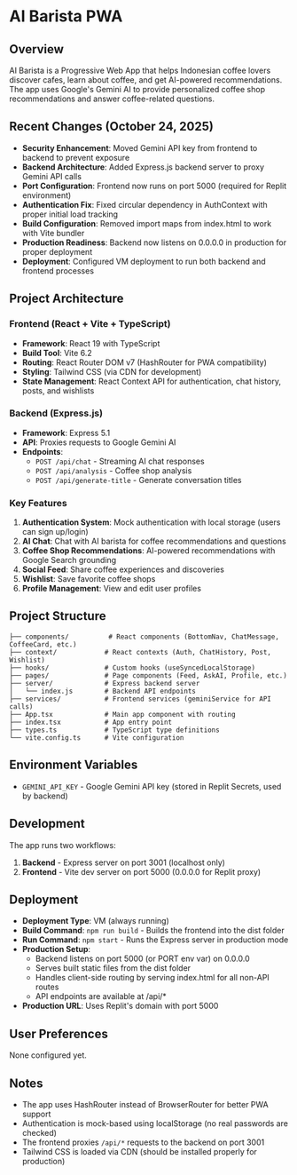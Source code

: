 # AI Barista PWA

## Overview
AI Barista is a Progressive Web App that helps Indonesian coffee lovers discover cafes, learn about coffee, and get AI-powered recommendations. The app uses Google's Gemini AI to provide personalized coffee shop recommendations and answer coffee-related questions.

## Recent Changes (October 24, 2025)
- **Security Enhancement**: Moved Gemini API key from frontend to backend to prevent exposure
- **Backend Architecture**: Added Express.js backend server to proxy Gemini API calls
- **Port Configuration**: Frontend now runs on port 5000 (required for Replit environment)
- **Authentication Fix**: Fixed circular dependency in AuthContext with proper initial load tracking
- **Build Configuration**: Removed import maps from index.html to work with Vite bundler
- **Production Readiness**: Backend now listens on 0.0.0.0 in production for proper deployment
- **Deployment**: Configured VM deployment to run both backend and frontend processes

## Project Architecture

### Frontend (React + Vite + TypeScript)
- **Framework**: React 19 with TypeScript
- **Build Tool**: Vite 6.2
- **Routing**: React Router DOM v7 (HashRouter for PWA compatibility)
- **Styling**: Tailwind CSS (via CDN for development)
- **State Management**: React Context API for authentication, chat history, posts, and wishlists

### Backend (Express.js)
- **Framework**: Express 5.1
- **API**: Proxies requests to Google Gemini AI
- **Endpoints**:
  - `POST /api/chat` - Streaming AI chat responses
  - `POST /api/analysis` - Coffee shop analysis
  - `POST /api/generate-title` - Generate conversation titles

### Key Features
1. **Authentication System**: Mock authentication with local storage (users can sign up/login)
2. **AI Chat**: Chat with AI barista for coffee recommendations and questions
3. **Coffee Shop Recommendations**: AI-powered recommendations with Google Search grounding
4. **Social Feed**: Share coffee experiences and discoveries
5. **Wishlist**: Save favorite coffee shops
6. **Profile Management**: View and edit user profiles

## Project Structure
```
├── components/          # React components (BottomNav, ChatMessage, CoffeeCard, etc.)
├── context/            # React contexts (Auth, ChatHistory, Post, Wishlist)
├── hooks/              # Custom hooks (useSyncedLocalStorage)
├── pages/              # Page components (Feed, AskAI, Profile, etc.)
├── server/             # Express backend server
│   └── index.js        # Backend API endpoints
├── services/           # Frontend services (geminiService for API calls)
├── App.tsx             # Main app component with routing
├── index.tsx           # App entry point
├── types.ts            # TypeScript type definitions
└── vite.config.ts      # Vite configuration
```

## Environment Variables
- `GEMINI_API_KEY` - Google Gemini API key (stored in Replit Secrets, used by backend)

## Development
The app runs two workflows:
1. **Backend** - Express server on port 3001 (localhost only)
2. **Frontend** - Vite dev server on port 5000 (0.0.0.0 for Replit proxy)

## Deployment
- **Deployment Type**: VM (always running)
- **Build Command**: `npm run build` - Builds the frontend into the dist folder
- **Run Command**: `npm start` - Runs the Express server in production mode
- **Production Setup**: 
  - Backend listens on port 5000 (or PORT env var) on 0.0.0.0
  - Serves built static files from the dist folder
  - Handles client-side routing by serving index.html for all non-API routes
  - API endpoints are available at /api/*
- **Production URL**: Uses Replit's domain with port 5000

## User Preferences
None configured yet.

## Notes
- The app uses HashRouter instead of BrowserRouter for better PWA support
- Authentication is mock-based using localStorage (no real passwords are checked)
- The frontend proxies `/api/*` requests to the backend on port 3001
- Tailwind CSS is loaded via CDN (should be installed properly for production)
